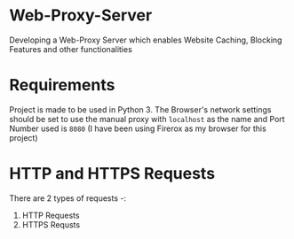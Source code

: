 # Web-Proxy-Server
Developing a Web-Proxy Server which enables Website Caching, Blocking Features and other functionalities


# Requirements
Project is made to be used in Python 3. 
The Browser's network settings should be set to use the manual proxy with `localhost` as the name and Port Number used is `8080`
(I have been using Firerox as my browser for this project)


# HTTP and HTTPS Requests 
There are 2 types of requests -:
1) HTTP Requests
2) HTTPS Requsts



